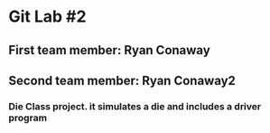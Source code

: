 # Git Lab #2
## First team member: Ryan Conaway
## Second team member: Ryan Conaway2
### Die Class project. it simulates a die and includes a driver program
